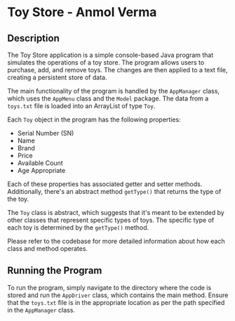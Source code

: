# Toy Store - Anmol Verma

## Description

The Toy Store application is a simple console-based Java program that simulates the operations of a toy store. The program allows users to purchase, add, and remove toys. The changes are then applied to a text file, creating a persistent store of data.

The main functionality of the program is handled by the `AppManager` class, which uses the `AppMenu` class and the `Model` package. The data from a `toys.txt` file is loaded into an ArrayList of type `Toy`.

Each `Toy` object in the program has the following properties:

- Serial Number (SN)
- Name
- Brand
- Price
- Available Count
- Age Appropriate

Each of these properties has associated getter and setter methods. Additionally, there's an abstract method `getType()` that returns the type of the toy.

The `Toy` class is abstract, which suggests that it's meant to be extended by other classes that represent specific types of toys. The specific type of each toy is determined by the `getType()` method.

Please refer to the codebase for more detailed information about how each class and method operates.

## Running the Program

To run the program, simply navigate to the directory where the code is stored and run the `AppDriver` class, which contains the main method. Ensure that the `toys.txt` file is in the appropriate location as per the path specified in the `AppManager` class.
